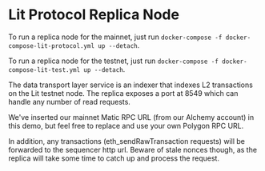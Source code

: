 # Lit Protocol Replica Node

To run a replica node for the mainnet, just run `docker-compose -f docker-compose-lit-protocol.yml up --detach`.

To run a replica node for the testnet, just run `docker-compose -f docker-compose-lit-test.yml up --detach`.

The data transport layer service is an indexer that indexes L2 transactions on the Lit testnet node. The replica exposes a port at 8549 which can handle any number of read requests.

We've inserted our mainnet Matic RPC URL (from our Alchemy account) in this demo, but feel free to replace and use your own Polygon RPC URL.

In addition, any transactions (eth_sendRawTransaction requests) will be forwarded to the sequencer http url. Beware of stale nonces though, as the replica will take some time to catch up and process the request.